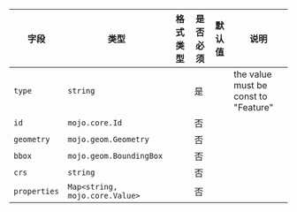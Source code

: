 | 字段 | 类型 | 格式类型 | 是否必须 | 默认值 | 说明 |
|---|---|---|---|---|---|
| `type` | `string` |  | 是 |  | the value must be const to "Feature" |
| `id` | `mojo.core.Id` |  | 否 |  |
| `geometry` | `mojo.geom.Geometry` |  | 否 |  |
| `bbox` | `mojo.geom.BoundingBox` |  | 否 |  |
| `crs` | `string` |  | 否 |  |
| `properties` | `Map<string, mojo.core.Value>` |  | 否 |  |
